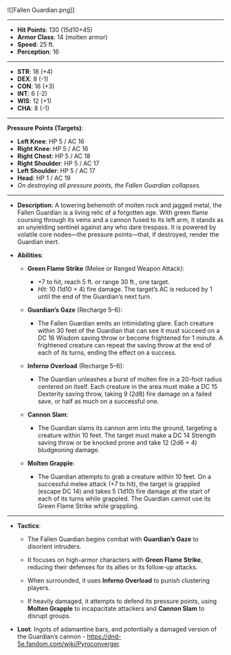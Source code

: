 
![[Fallen Guardian.png]]

---

- **Hit Points**: 130 (15d10+45)
- **Armor Class**: 14 (molten armor)
- **Speed**: 25 ft.
- **Perception**: 16

---

- **STR**: 18 (+4)
- **DEX**: 8 (-1)
- **CON**: 16 (+3)
- **INT**: 6 (-2)
- **WIS**: 12 (+1)
- **CHA**: 8 (-1)

---

**Pressure Points (Targets)**:

- **Left Knee**: HP 5 / AC 16
- **Right Knee**: HP 5 / AC 16
- **Right Chest**: HP 5 / AC 18
- **Right Shoulder**: HP 5 / AC 17
- **Left Shoulder**: HP 5 / AC 17
- **Head**: HP 1 / AC 19
- _On destroying all pressure points, the Fallen Guardian collapses._

---

- **Description**: A towering behemoth of molten rock and jagged metal, the Fallen Guardian is a living relic of a forgotten age. With green flame coursing through its veins and a cannon fused to its left arm, it stands as an unyielding sentinel against any who dare trespass. It is powered by volatile core nodes—the pressure points—that, if destroyed, render the Guardian inert.

- **Abilities**:
    - **Green Flame Strike** (Melee or Ranged Weapon Attack):
	    - +7 to hit, reach 5 ft. or range 30 ft., one target.
	    - _Hit:_ 10 (1d10 + 4) fire damage. The target’s AC is reduced by 1 until the end of the Guardian’s next turn.
	
	- **Guardian’s Gaze** (Recharge 5–6):
	    - The Fallen Guardian emits an intimidating glare. Each creature within 30 feet of the Guardian that can see it must succeed on a DC 16 Wisdom saving throw or become frightened for 1 minute. A frightened creature can repeat the saving throw at the end of each of its turns, ending the effect on a success.
	    
	- **Inferno Overload** (Recharge 5–6):
	    - The Guardian unleashes a burst of molten fire in a 20-foot radius centered on itself. Each creature in the area must make a DC 15 Dexterity saving throw, taking 9 (2d8) fire damage on a failed save, or half as much on a successful one.
		
	- **Cannon Slam**:
        - The Guardian slams its cannon arm into the ground, targeting a creature within 10 feet. The target must make a DC 14 Strength saving throw or be knocked prone and take 12 (2d6 + 4) bludgeoning damage.
        
    - **Molten Grapple**:
        - The Guardian attempts to grab a creature within 10 feet. On a successful melee attack (+7 to hit), the target is grappled (escape DC 14) and takes 5 (1d10) fire damage at the start of each of its turns while grappled. The Guardian cannot use its Green Flame Strike while grappling.

---

- **Tactics**:
    - The Fallen Guardian begins combat with **Guardian’s Gaze** to disorient intruders.
    
    - It focuses on high-armor characters with **Green Flame Strike**, reducing their defenses for its allies or its follow-up attacks.

    - When surrounded, it uses **Inferno Overload** to punish clustering players.

    - If heavily damaged, it attempts to defend its pressure points, using **Molten Grapple** to incapacitate attackers and **Cannon Slam** to disrupt groups.

- **Loot**: Ingots of adamantine bars, and potentially a damaged version of the Guardian’s cannon - https://dnd-5e.fandom.com/wiki/Pyroconverger.

